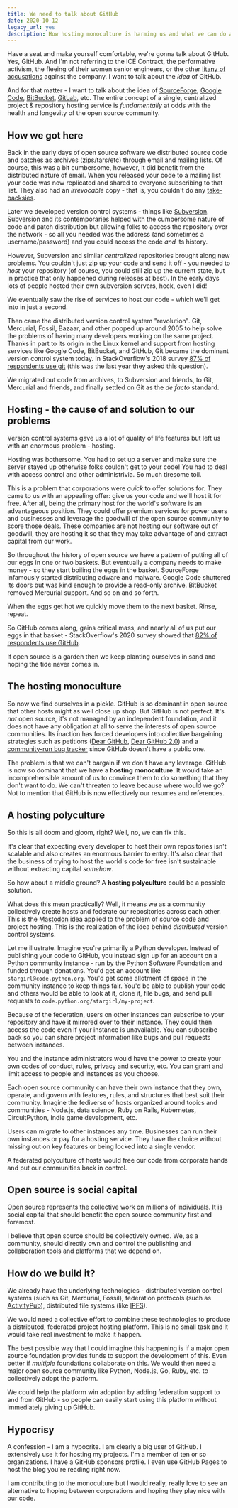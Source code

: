 ```yaml
---
title: We need to talk about GitHub
date: 2020-10-12
legacy_url: yes
description: How hosting monoculture is harming us and what we can do about it.
---
```


Have a seat and make yourself comfortable, we're gonna talk about GitHub. Yes, GitHub. And I'm not referring to the ICE Contract, the performative activism, the fleeing of their women senior engineers, or the other [litany of accusations](https://en.wikipedia.org/wiki/GitHub#Controversies) against the company. I want to talk about the *idea* of GitHub.

And for that matter - I want to talk about the idea of [SourceForge](https://en.wikipedia.org/wiki/SourceForge), [Google Code](https://en.wikipedia.org/wiki/Google_Developers#Google_Code), [BitBucket](https://en.wikipedia.org/wiki/Bitbucket), [GitLab](https://en.wikipedia.org/wiki/GitLab), etc. The entire concept of a single, centralized project & repository hosting service is *fundamentally* at odds with the health and longevity of the open source community.

## How we got here

Back in the early days of open source software we distributed source code and patches as archives (zips/tars/etc) through email and mailing lists. Of course, this was a bit cumbersome, however, it did benefit from the distributed nature of email. When you released your code to a mailing list your code was now replicated and shared to everyone subscribing to that list. They also had an *irrevocable* copy - that is, you couldn't do any [take-backsies](https://www.theregister.com/2016/03/23/npm_left_pad_chaos/).

Later we developed version control systems - things like [Subversion](https://en.wikipedia.org/wiki/Apache_Subversion). Subversion and its contemporaries helped with the cumbersome nature of code and patch distribution but allowing folks to access the repository over the network - so all you needed was the address (and sometimes a username/password) and you could access the code *and* its history.

However, Subversion and similar *centralized* repositories brought along new problems. You couldn't just zip up your code and send it off - you needed to *host* your repository (of course, you could still zip up the current state, but in practice that only happened during releases at best). In the early days lots of people hosted their own subversion servers, heck, even I did!

We eventually saw the rise of services to host our code - which we'll get into in just a second.

Then came the distributed version control system "revolution". Git, Mercurial, Fossil, Bazaar, and other popped up around 2005 to help solve the problems of having many developers working on the same project. Thanks in part to its origin in the Linux kernel and support from hosting services like Google Code, BitBucket, and GitHub, Git became the dominant version control system today. In StackOverflow's 2018 survey [87% of respondents use git](https://insights.stackoverflow.com/survey/2018#work-_-version-control) (this was the last year they asked this question).

We migrated out code from archives, to Subversion and friends, to Git, Mercurial and friends, and finally settled on Git as the *de facto* standard.


## Hosting - the cause of and solution to our problems

Version control systems gave us a lot of quality of life features but left us with an enormous problem - hosting.

Hosting was bothersome. You had to set up a server and make sure the server stayed up otherwise folks couldn't get to your code! You had to deal with access control and other administrivia. So much tiresome toil.

This is a problem that corporations were *quick* to offer solutions for. They came to us with an appealing offer: give us your code and we'll host it for free. After all, being the primary host for the world's software is an advantageous position. They could offer premium services for power users and businesses and leverage the goodwill of the open source community to score those deals. These companies are not hosting our software out of goodwill, they are hosting it so that they may take advantage of and extract capital from our work.

So throughout the history of open source we have a pattern of putting all of our eggs in one or two baskets. But eventually a company needs to make money - so they start boiling the eggs in the basket. SourceForge infamously started distributing adware and malware. Google Code shuttered its doors but was kind enough to provide a read-only archive. BitBucket removed Mercurial support. And so on and so forth.

When the eggs get hot we quickly move them to the next basket. Rinse, repeat.

So GitHub comes along, gains critical mass, and nearly all of us put our eggs in that basket - StackOverflow's 2020 survey showed that [82% of respondents use GitHub](https://insights.stackoverflow.com/survey/2020#technology-collaboration-tools).

If open source is a garden then we keep planting ourselves in sand and hoping the tide never comes in.


## The hosting monoculture

So now we find ourselves in a pickle. GitHub is so dominant in open source that other hosts might as well close up shop. But GitHub is not perfect. It's *not* open source, it's not managed by an independent foundation, and it does not have any obligation at all to serve the interests of open source communities. Its inaction has forced developers into collective bargaining strategies such as petitions ([Dear GitHub](https://github.com/dear-github/dear-github), [Dear GitHub 2.0](https://github.com/drop-ice/dear-github-2.0)) and a [community-run bug tracker](https://github.com/isaacs/github/issues) since GitHub doesn't have a public one.

The problem is that we can't bargain if we don't have any leverage. GitHub is now so dominant that we have a **hosting monoculture**. It would take an incomprehensible amount of us to convince them to do something that they don't want to do. We can't threaten to leave because where would we go? Not to mention that GitHub is now effectively our resumes and references.


## A hosting polyculture

So this is all doom and gloom, right? Well, no, we can fix this.

It's clear that expecting every developer to host their own repositories isn't scalable and also creates an enormous barrier to entry. It's also clear that the business of trying to host the world's code for free isn't sustainable without extracting capital *somehow*.

So how about a middle ground? A **hosting polyculture** could be a possible solution.

What does this mean practically? Well, it means we as a community collectively create hosts and federate our repositories across each other. This is the [Mastodon](https://en.wikipedia.org/wiki/Mastodon_(software)) idea applied to the problem of source code and project hosting. This is the realization of the idea behind *distributed* version control systems.

Let me illustrate. Imagine you're primarily a Python developer. Instead of publishing your code to GitHub, you instead sign up for an account on a Python community instance - run by the Python Software Foundation and funded through donations. You'd get an account like `stargirl@code.python.org`. You'd get some allotment of space in the community instance to keep things fair. You'd be able to publish your code and others would be able to look at it, clone it, file bugs, and send pull requests to `code.python.org/stargirl/my-project`.

Because of the federation, users on other instances can subscribe to your repository and have it mirrored over to their instance. They could then access the code even if your instance is unavailable. You can subscribe back so you can share project information like bugs and pull requests between instances.

You and the instance administrators would have the power to create your own codes of conduct, rules, privacy and security, etc. You can grant and limit access to people and instances as you choose.

Each open source community can have their own instance that they own, operate, and govern with features, rules, and structures that best suit their community. Imagine the fediverse of hosts organized around topics and communities - Node.js, data science, Ruby on Rails, Kubernetes, CircuitPython, Indie game development, etc.

Users can migrate to other instances any time. Businesses can run their own instances or pay for a hosting service. They have the choice without missing out on key features or being locked into a single vendor.

A federated polyculture of hosts would free our code from corporate hands and put our communities back in control.

## Open source is social capital

Open source represents the collective work on millions of individuals. It is social capital that should benefit the open source community first and foremost.

I believe that open source should be collectively owned. We, as a community, should directly own and control the publishing and collaboration tools and platforms that we depend on.

## How do we build it?

We already have the underlying technologies - distributed version control systems (such as Git, Mercurial, Fossil), federation protocols (such as [ActivityPub](https://en.wikipedia.org/wiki/ActivityPub)), distributed file systems (like [IPFS](https://en.wikipedia.org/wiki/InterPlanetary_File_System)).

We would need a collective effort to combine these technologies to produce a distributed, federated project hosting platform. This is no small task and it would take real investment to make it happen.

The best possible way that I could imagine this happening is if a major open source foundation provides funds to support the development of this. Even better if *multiple* foundations collaborate on this. We would then need a major open source community like Python, Node.js, Go, Ruby, etc. to collectively adopt the platform.

We could help the platform win adoption by adding federation support to and from GitHub - so people can easily start using this platform without immediately giving up GitHub.


## Hypocrisy

A confession - I am a hypocrite. I am clearly a big user of GitHub. I extensively use it for hosting my projects. I'm a member of ten or so organizations. I have a GitHub sponsors profile. I even use GitHub Pages to host the blog you're reading right now.

I am contributing to the monoculture but I would really, really love to see an alternative to hoping between corporations and hoping they play nice with our code.